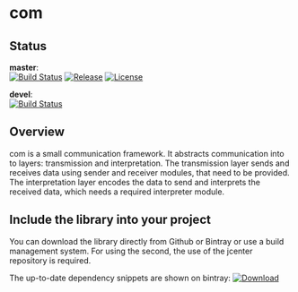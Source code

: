 # com

## Status
__master__:<br>
[![Build Status](https://travis-ci.org/atennert/de.atennert.com.svg?branch=master)](https://travis-ci.org/atennert/de.atennert.com)
[![Release](https://img.shields.io/github/release/atennert/de.atennert.com.svg)](https://github.com/atennert/de.atennert.com/releases)
[![License](https://img.shields.io/badge/License-Apache%202.0-blue.svg)](https://opensource.org/licenses/Apache-2.0)

__devel__:<br>
[![Build Status](https://travis-ci.org/atennert/de.atennert.com.svg?branch=devel)](https://travis-ci.org/atennert/de.atennert.com)

## Overview

com is a small communication framework. It abstracts communication into to layers: transmission and interpretation. The transmission layer sends and receives data using sender and receiver modules, that need to be provided. The interpretation layer encodes the data to send and interprets the received data, which needs a required interpreter module.

## Include the library into your project

You can download the library directly from Github or Bintray or use a build management system. For using the second, the use of the jcenter repository is required.

The up-to-date dependency snippets are shown on bintray: [ ![Download](https://api.bintray.com/packages/atennert/com/com/images/download.svg) ](https://bintray.com/atennert/com/com/_latestVersion)
